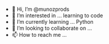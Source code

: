 - 👋 Hi, I’m @munozprods
- 👀 I’m interested in ... learning to code
- 🌱 I’m currently learning ... Python
- 💞️ I’m looking to collaborate on ...
- 📫 How to reach me ...

<!---
munozprods/munozprods is a ✨ special ✨ repository because its `README.md` (this file) appears on your GitHub profile.
You can click the Preview link to take a look at your changes.
--->
